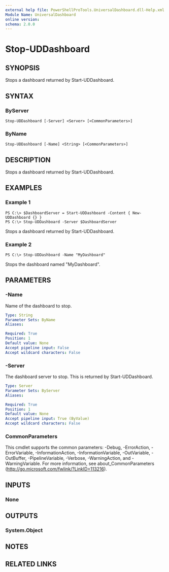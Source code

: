 ```yaml
---
external help file: PowerShellProTools.UniversalDashboard.dll-Help.xml
Module Name: UniversalDashboard
online version: 
schema: 2.0.0
---
```


# Stop-UDDashboard

## SYNOPSIS
Stops a dashboard returned by Start-UDDashboard.

## SYNTAX

### ByServer
```
Stop-UDDashboard [-Server] <Server> [<CommonParameters>]
```

### ByName
```
Stop-UDDashboard [-Name] <String> [<CommonParameters>]
```

## DESCRIPTION
Stops a dashboard returned by Start-UDDashboard.

## EXAMPLES

### Example 1
```
PS C:\> $DashboardServer = Start-UDDashboard -Content { New-UDDashboard {} }
PS C:\> Stop-UDDashboard -Server $DashboardServer
```

Stops a dashboard returned by Start-UDDashboard.

### Example 2
```
PS C:\> Stop-UDDashboard -Name "MyDashboard"
```

Stops the dashboard named "MyDashboard".

## PARAMETERS

### -Name
Name of the dashboard to stop.

```yaml
Type: String
Parameter Sets: ByName
Aliases: 

Required: True
Position: 1
Default value: None
Accept pipeline input: False
Accept wildcard characters: False
```

### -Server
The dashboard server to stop. This is returned by Start-UDDashboard.

```yaml
Type: Server
Parameter Sets: ByServer
Aliases: 

Required: True
Position: 1
Default value: None
Accept pipeline input: True (ByValue)
Accept wildcard characters: False
```

### CommonParameters
This cmdlet supports the common parameters: -Debug, -ErrorAction, -ErrorVariable, -InformationAction, -InformationVariable, -OutVariable, -OutBuffer, -PipelineVariable, -Verbose, -WarningAction, and -WarningVariable. For more information, see about_CommonParameters (http://go.microsoft.com/fwlink/?LinkID=113216).

## INPUTS

### None

## OUTPUTS

### System.Object

## NOTES

## RELATED LINKS

